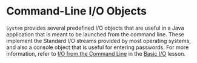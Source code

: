 
# Command-Line I/O Objects

`System` provides several predefined I/O objects that are useful in a Java application that is meant to be launched from the command line. These implement the Standard I/O streams provided by most operating systems, and also a console object that is useful for entering passwords. For more information, refer to 
[I/O from the Command Line](../../essential/io/cl.html) in the 
[Basic I/O](../../essential/io/index.html) lesson.
